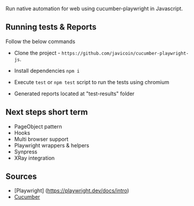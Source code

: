 Run native automation for web using cucumber-playwright in Javascript.

## Running tests & Reports

Follow the below commands 
- Clone the project - `https://github.com/javicoin/cucumber-playwright-js`.

- Install dependencies `npm i`

- Execute `test` or `npm test` script to run the tests using chromium

- Generated reports located at "test-results" folder

## Next steps short term
- PageObject pattern
- Hooks
- Multi browser support
- Playwright wrappers & helpers
- Synpress
- XRay integration

## Sources

- [Playwright] (https://playwright.dev/docs/intro)
- [Cucumber](https://cucumber.io/docs/cucumber/)